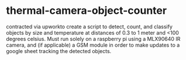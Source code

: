 # thermal-camera-object-counter

contracted via upworkto create a script to detect, count, and classify objects by size and temperature at distances of 0.3 to 1 meter and <100 degrees celsius. Must run solely on a raspberry pi using a MLX90640 IR camera, and (if applicable) a GSM module in order to make updates to a google sheet tracking the detected objects.
